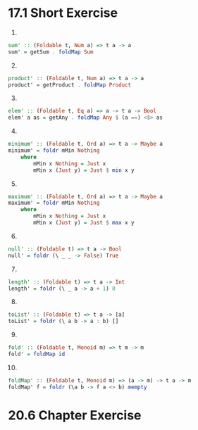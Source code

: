 # 17.1 Short Exercise

1.
```hs
sum' :: (Foldable t, Num a) => t a -> a
sum' = getSum . foldMap Sum
```

2.
```hs
product' :: (Foldable t, Num a) => t a -> a
product' = getProduct . foldMap Product
```

3.
```hs
elem' :: (Foldable t, Eq a) => a -> t a -> Bool
elem' a as = getAny . foldMap Any $ (a ==) <$> as
```

4.
```hs
minimum' :: (Foldable t, Ord a) => t a -> Maybe a
minimum' = foldr mMin Nothing
    where
        mMin x Nothing = Just x
        mMin x (Just y) = Just $ min x y
```

5.
```hs
maximum' :: (Foldable t, Ord a) => t a -> Maybe a
maximum' = foldr mMin Nothing
    where
        mMin x Nothing = Just x
        mMin x (Just y) = Just $ max x y
```

6.
```hs
null' :: (Foldable t) => t a -> Bool
null' = foldr (\ _ _ -> False) True
```

7.
```hs
length' :: (Foldable t) => t a -> Int
length' = foldr (\ _ a -> a + 1) 0
```

8.
```hs
toList' :: (Foldable t) => t a -> [a]
toList' = foldr (\ a b -> a : b) []
```

9.
```hs
fold' :: (Foldable t, Monoid m) => t m -> m
fold' = foldMap id
```

10.
```hs
foldMap' :: (Foldable t, Monoid m) => (a -> m) -> t a -> m
foldMap' f = foldr (\a b -> f a <> b) mempty
```

# 20.6 Chapter Exercise
